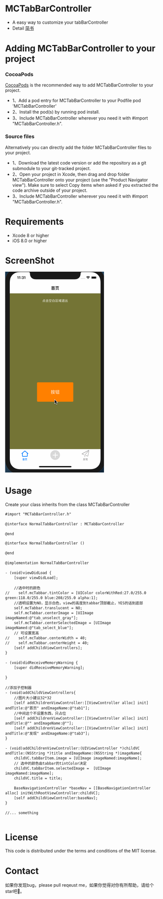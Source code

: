 
# MCTabBarController
* A easy way to customize your tabBarController
* Detail [简书](https://www.jianshu.com/p/5160a1b48679)

# Adding MCTabBarController to your project
### CocoaPods 
[CocoaPods](https://cocoapods.org) is the recommended way to add MCTabBarController to your project.
* 1、Add a pod entry for MCTabBarController to your Podfile pod 'MCTabBarController'
* 2、Install the pod(s) by running pod install.
* 3、Include MCTabBarController wherever you need it with #import "MCTabBarController.h".

### Source files
Alternatively you can directly add the folder MCTabBarController files to your project.
* 1、Download the latest code version or add the repository as a git submodule to your git-tracked project.
* 2、Open your project in Xcode, then drag and drop folder MCTabBarController onto your project (use the "Product Navigator view"). Make sure to select Copy items when asked if you extracted the code archive outside of your project.
* 3、Include MCTabBarController wherever you need it with #import "MCTabBarController.h".

# Requirements
* Xcode 8 or higher
* iOS 8.0 or higher

# ScreenShot
![screenShot](https://github.com/Ccalary/MCTabBarController/blob/master/src/tabbar.gif)

# Usage
Create your class inherits from the class MCTabBarController
```
#import "MCTabBarController.h"

@interface NormalTabBarController : MCTabBarController

@end

```
```
@interface NormalTabBarController ()

@end

@implementation NormalTabBarController

- (void)viewDidLoad {
    [super viewDidLoad];
    
    //选中时的颜色
//    self.mcTabbar.tintColor = [UIColor colorWithRed:27.0/255.0 green:118.0/255.0 blue:208/255.0 alpha:1];
    //透明设置为NO，显示白色，view的高度到tabbar顶部截止，YES的话到底部
    self.mcTabbar.translucent = NO;
    self.mcTabbar.centerImage = [UIImage imageNamed:@"tab_unselect_gray"];
    self.mcTabbar.centerSelectedImage = [UIImage imageNamed:@"tab_select_blue"];
    // 可设置宽高
//    self.mcTabbar.centerWidth = 40;
//    self.mcTabbar.centerHeight = 40;
    [self addChildViewControllers];
}

- (void)didReceiveMemoryWarning {
    [super didReceiveMemoryWarning];
    
}

//添加子控制器
- (void)addChildViewControllers{
    //图片大小建议32*32
    [self addChildrenViewController:[[ViewController alloc] init] andTitle:@"首页" andImageName:@"tab1"];
    //中间这个不设置东西，只占位
    [self addChildrenViewController:[[ViewController alloc] init] andTitle:@"" andImageName:@""];
    [self addChildrenViewController:[[ViewController alloc] init] andTitle:@"发现" andImageName:@"tab3"];
}

- (void)addChildrenViewController:(UIViewController *)childVC andTitle:(NSString *)title andImageName:(NSString *)imageName{
    childVC.tabBarItem.image = [UIImage imageNamed:imageName];
    // 选中的颜色由tabbar的tintColor决定
    childVC.tabBarItem.selectedImage =  [UIImage imageNamed:imageName];
    childVC.title = title;
    
    BaseNavigationController *baseNav = [[BaseNavigationController alloc] initWithRootViewController:childVC];
    [self addChildViewController:baseNav];
}

//... something


```

# License
This code is distributed under the terms and conditions of the MIT license.

# Contact 
如果你发现bug，please pull reqeust me，如果你觉得对你有所帮助，请给个star吧🌟。
